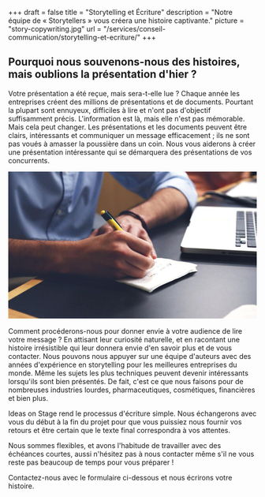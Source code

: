 +++
draft 			= false
title 			= "Storytelling et Écriture"
description		= "Notre équipe de « Storytellers » vous créera une histoire captivante."
picture			= "story-copywriting.jpg"
url	 			= "/services/conseil-communication/storytelling-et-ecriture/"
+++

## Pourquoi nous souvenons-nous des histoires, mais oublions la présentation d'hier ?

Votre présentation a été reçue, mais sera-t-elle lue ? Chaque année les entreprises créent des millions de présentations et de documents. Pourtant la plupart sont ennuyeux, difficiles à lire et n'ont pas d'objectif suffisamment précis. L'information est là, mais elle n'est pas mémorable. Mais cela peut changer. Les présentations et les documents peuvent être clairs, intéressants et communiquer un message efficacement ; ils ne sont pas voués à amasser la poussière dans un coin. Nous vous aiderons à créer une présentation intéressante qui se démarquera des présentations de vos concurrents.

![story-copywriting][pic1]

Comment procéderons-nous pour donner envie à votre audience de lire votre message ? En attisant leur curiosité naturelle, et en racontant une histoire irrésistible qui leur donnera envie d'en savoir plus et de vous contacter. Nous pouvons nous appuyer sur une équipe d'auteurs avec des années d'expérience en storytelling pour les meilleures entreprises du monde. Même les sujets les plus techniques peuvent devenir intéressants lorsqu'ils sont bien présentés. De fait, c'est ce que nous faisons pour de nombreuses industries lourdes, pharmaceutiques, cosmétiques, financières et bien plus. 

Ideas on Stage rend le processus d'écriture simple. Nous échangerons avec vous du début à la fin du projet pour que vous puissiez nous fournir vos retours et être certain que le texte final correspondra à vos attentes.

Nous sommes flexibles, et avons l'habitude de travailler avec des échéances courtes, aussi n'hésitez pas à nous contacter même s'il ne vous reste pas beaucoup de temps pour vous préparer !

Contactez-nous avec le formulaire ci-dessous et nous écrirons votre histoire.

[pic1]: story-copywriting.jpg
